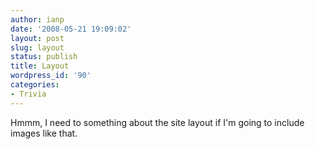 ```yaml
---
author: ianp
date: '2008-05-21 19:09:02'
layout: post
slug: layout
status: publish
title: Layout
wordpress_id: '90'
categories:
- Trivia
---
```


Hmmm, I need to something about the site layout if I'm going to include
images like that.
